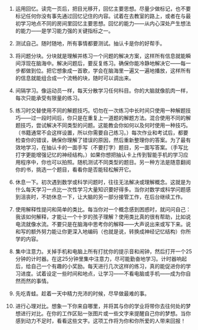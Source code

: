 

1. 运用回忆。读完一页后，把目光移开，回忆主要思想。尽量少做标记，也不要标记任何你没有事先通过回忆记住的内容。试着在去教室的路上，或者在与最初学习地点不同的房间里回忆主要思想。回忆的能力——从内心深处产生想法的能力——是学习能力强的关键指标之一。

2. 测试自己。随时随地，所有事情都要测试。抽认卡是你的好帮手。

3. 将问题分块。分块就是理解并练习一个问题的解决方案，这样所有信息就能瞬间浮现在脑海中。解决问题后，要反复练习。确保你能冷静地解决它——每一步都做到位。把它想象成一首歌，学会在脑海里一遍又一遍地播放，这样所有的信息就能组合成一个流畅的块，随时可以调出来。

4. 间隔学习。像运动员一样，每天分散学习任何科目。你的大脑就像肌肉一样，每次只能承受有限量的练习。

5. 练习时交替使用不同的解题技巧。切勿在一次练习中长时间只使用一种解题技巧——过一段时间后，你只是在重复上一道题的解题方法。混合使用不同的解题技巧，尝试解决不同类型的问题。这能教会你如何以及何时使用一种技巧。（书籍通常不会这样设置，所以你需要自己练习。）每次作业和考试后，都要检查你的错误，确保你理解了错误的原因，然后重新整理你的答案。为了最有效地学习，在抽认卡的一面手写（不要打字）题目，另一面写答案。（手写比打字更能增强记忆的神经结构。）如果你想把抽认卡上传到智能手机的学习应用程序中，你也可以拍照。随机测试不同类型的题目。另一种方法是随意翻阅你的书，挑选一个题目，看看你是否能轻松解开它。

6. 休息一下。初次遇到数学或科学问题时，往往无法解决或理解概念。这就是为什么每天学习一点比一次性学习大量知识要好得多。当你对数学或科学问题感到沮丧时，不妨休息一下，让大脑的另一部分接管工作，在后台继续工作。

7. 使用解释性提问和简单的类比。每当你对一个概念感到困惑时，就问问自己：我该如何解释，才能让一个十岁的孩子理解？使用类比真的很有帮助，比如说电流就像水流。不要只是在脑海中思考你的解释——大声说出来或写下来。说和写的额外努力能让你更深入地编码（也就是说，转换成神经记忆结构）你所学的内容。

8. 集中注意力。关掉手机和电脑上所有打扰你的提示音和闹钟，然后打开一个25分钟的计时器。在这25分钟里集中注意力，尽可能勤奋地学习。计时器响起后，给自己一个有趣的小奖励。每天进行几次这样的练习，真的能促进你的学习进度。试着设定一些时间和地点，让学习——不看电脑或手机——成为你自然而然的事情。

9. 先吃青蛙。趁着一天中精力充沛的时候，尽早做最难的事。

10. 进行心理对比。想象一下你来自哪里，并将其与你的学业将带你去往何处的梦想进行对比。在你的工作区贴一张图片或一些文字来提醒自己你的梦想。当你感到动力不足时，看看这些文字。这项工作将为你和你所爱的人带来回报！